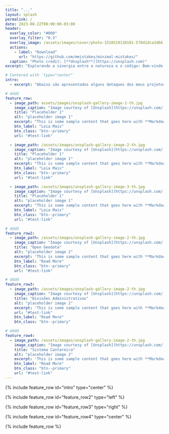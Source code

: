 ```yaml
---
title: "..."
layout: splash
permalink: /
date: 2023-08-22T08:00:00-03:00
header:
  overlay_color: "#000"
  overlay_filter: "0.5"
  overlay_image: /assets/images/cover/photo-1510519138101-570d1dca3d66.avif
  actions:
    - label: "Download"
      url: "https://github.com/mmistakes/minimal-mistakes/"
  caption: "Photo credit: [**Unsplash**](https://unsplash.com)"
excerpt: "Explorando a sinergia entre a natureza e o código: Bem-vindo ao meu *blog*, onde como biólogo e entusiasta da computação, compartilho *insights* que unem a gestão ambiental e a programação. Descubra o poder do *python*, SQL e ciência de dados na busca por um mundo mais sustentável."

# Centered with `type="center"`
intro:
  - excerpt: "Abaixo são apresentados alguns detaques dos meus projetos, porfolios e <i>trips</i>"

# dddd
feature_row:
  - image_path: assets/images/unsplash-gallery-image-1-th.jpg
    image_caption: "Image courtesy of [Unsplash](https://unsplash.com/)"
    title: "Placeholder 1"
    alt: "placeholder image 1"
    excerpt: "This is some sample content that goes here with **Markdown** formatting."
    btn_label: "Leia Mais"
    btn_class: "btn--primary"
    url: "#test-link"

  - image_path: /assets/images/unsplash-gallery-image-2-th.jpg
    image_caption: "Image courtesy of [Unsplash](https://unsplash.com/)"
    title: "Placeholder 1"
    alt: "placeholder image 1"
    excerpt: "This is some sample content that goes here with **Markdown** formatting."
    btn_label: "Leia Mais"
    btn_class: "btn--primary"
    url: "#test-link"

  - image_path: /assets/images/unsplash-gallery-image-3-th.jpg
    image_caption: "Image courtesy of [Unsplash](https://unsplash.com/)"
    title: "Placeholder 1"
    alt: "placeholder image 1"
    excerpt: "This is some sample content that goes here with **Markdown** formatting."
    btn_label: "Leia Mais"
    btn_class: "btn--primary"
    url: "#test-link"

# dddd
feature_row2:
  - image_path: /assets/images/unsplash-gallery-image-2-th.jpg
    image_caption: "Image courtesy of [Unsplash](https://unsplash.com/)"
    title: "Open Geodata"
    alt: "placeholder image 2"
    excerpt: 'This is some sample content that goes here with **Markdown** formatting. Left aligned with `type="left"`'
    btn_label: "Read More"
    btn_class: "btn--primary"
    url: "#test-link"

# dddd
feature_row3:
  - image_path: /assets/images/unsplash-gallery-image-2-th.jpg
    image_caption: "Image courtesy of [Unsplash](https://unsplash.com/)"
    title: "Divisões Administrativas"
    alt: "placeholder image 2"
    excerpt: 'This is some sample content that goes here with **Markdown** formatting. Right aligned with `type="right"`'
    url: "#test-link"
    btn_label: "Read More"
    btn_class: "btn--primary"

# dddd
feature_row4:
  - image_path: /assets/images/unsplash-gallery-image-2-th.jpg
    image_caption: "Image courtesy of [Unsplash](https://unsplash.com/)"
    title: "Sistema Cantareira"
    alt: "placeholder image 2"
    excerpt: 'This is some sample content that goes here with **Markdown** formatting. Centered with `type="center"`'
    btn_label: "Read More"
    btn_class: "btn--primary"
    url: "#test-link"
---
```


{% include feature_row id="intro" type="center" %}

{% include feature_row id="feature_row2" type="left" %}

{% include feature_row id="feature_row3" type="right" %}

{% include feature_row id="feature_row4" type="center" %}

{% include feature_row %}

